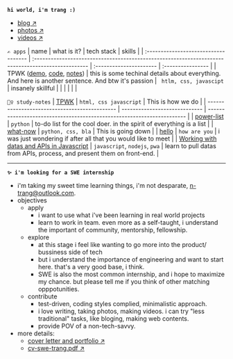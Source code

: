**`hi world, i'm trang :)`**
  - [blog ↗]()
  - [photos ↗]()
  - [videos ↗]()

`✍ apps`
| name                                 | what is it?                                                                                        | tech stack              | skills            |
| :----------------------------------- | :------------------------------------------------------------------------------------------------- | :---------------------- | :---------------- |
| TPWK ([demo](), [code](), [notes]()) | this is some techinal details about everything. And here is another sentence. And btw it's passion | ` htlm, css, javascipt` | insanely skillful |
|                                      |                                                                                                    |                         |                   |

`🤷‍♀️ study-notes`
| [TPWK]()                                      | `html, css javascript`        | This is how we do                                                      |
| --------------------------------------------- | ----------------------------- | ---------------------------------------------------------------------- |
| [power-list]()                                | `python`                      | to-do list for the cool doer. in the spirit of everything is a list    |
| [what-now]()                                  | `python, css, bla`            | This is going down                                                     |
| [hello]()                                     | `how are you`                 | i was just wondering if after all that you would like to meet          |
| [Working with datas and APIs in Javascript]() | `javascript`, `nodejs`, `pwa` | learn to pull datas from APIs, process, and present them on front-end. |

--- 

**`✨ i'm looking for a SWE internship`**
- i'm taking my sweet time learning things, i'm not desparate,  <n-trang@outlook.com>.
- objectives
    - apply
      - i want to use what i've been learning in real world projects
      - learn to work in team. even more as a self-taught, i understand the important of community, mentorship, fellowship.
    - explore
      - at this stage i feel like wanting to go more into the product/ bussiness side of tech
      - but i understand the importance of engineering and want to start here. that's a very good base, i think.
      - SWE is also the most common internship, and i hope to maximize my chance. but please tell me if you think of other matching opppotunities. 
    - contribute
      - test-driven, coding styles complied, minimalistic approach.
      - i love writing, taking photos, making videos. i can try "less traditional" tasks, like bloging, making web contents.
      - provide POV of a non-tech-savvy.
- more details:
  - [cover letter and portfolio ↗]()
  - [cv-swe-trang.pdf ↗]()

<!-- | name | links                            | what is it?                       | tech stack                                   | skills |
| :--- | :------------------------------- | :-------------------------------- | :------------------------------------------- | :----- |
| T--K | [------------------------------) | i-------------------------------! | `------------------------------------------` | i----. |
|      |                                  |                                   |                                              |        | -->

       
